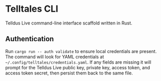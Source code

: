 # Telltales CLI

Telldus Live command-line interface scaffold written in Rust.

## Authentication

Run `cargo run -- auth validate` to ensure local credentials are present. The command will look for YAML credentials at `~/.config/telltales/credentials.yaml`. If any fields are missing it will prompt for the Telldus Live public key, private key, access token, and access token secret, then persist them back to the same file.
